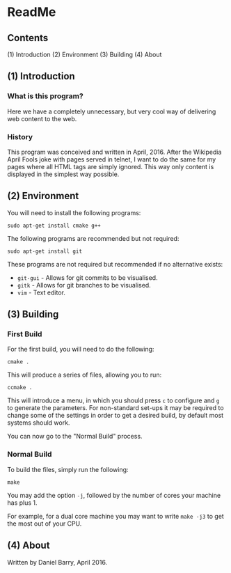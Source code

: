# ReadMe

## Contents

(1) Introduction
(2) Environment
(3) Building
(4) About

## (1) Introduction

### What is this program?

Here we have a completely unnecessary, but very cool way of delivering web content to the web.

### History

This program was conceived and written in April, 2016. After the Wikipedia April Fools joke with pages served in telnet, I want to do the same for my pages where all HTML tags are simply ignored. This way only content is displayed in the simplest way possible.

## (2) Environment

You will need to install the following programs:

    sudo apt-get install cmake g++

The following programs are recommended but not required:

    sudo apt-get install git

These programs are not required but recommended if no alternative exists:

  * `git-gui` - Allows for git commits to be visualised.
  * `gitk` - Allows for git branches to be visualised.
  * `vim` - Text editor.

## (3) Building

### First Build

For the first build, you will need to do the following:

    cmake .

This will produce a series of files, allowing you to run:

    ccmake .

This will introduce a menu, in which you should press `c` to configure and `g` to generate the parameters. For non-standard set-ups it may be required to change some of the settings in order to get a desired build, by default most systems should work.

You can now go to the "Normal Build" process.

### Normal Build

To build the files, simply run the following:

    make

You may add the option `-j`, followed by the number of cores your machine has plus 1.

For example, for a dual core machine you may want to write `make -j3` to get the most out of your CPU.

## (4) About

Written by Daniel Barry, April 2016.
